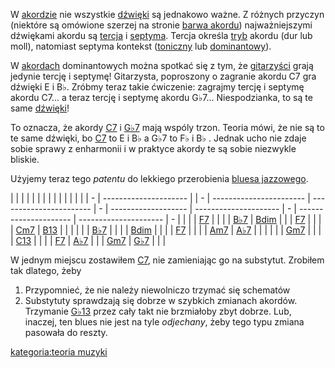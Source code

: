 W [akordzie](akord "wikilink") nie wszystkie
[dźwięki](dźwięk "wikilink") są jednakowo ważne. Z różnych przyczyn
(niektóre są omówione szerzej na stronie [barwa
akordu](barwa_akordu "wikilink")) najważniejszymi dźwiękami akordu są
[tercja](tercja "wikilink") i [septyma](septyma "wikilink"). Tercja
określa [tryb](tryb "wikilink") akordu (dur lub moll), natomiast
septyma kontekst ([toniczny](tonika "wikilink") lub
[dominantowy](dominanta "wikilink")).

W [akordach](akord "wikilink") dominantowych można spotkać się z tym, że
[gitarzyści](:Kategoria:gitarzyści_jazzowi "wikilink") grają jedynie
tercję i septymę\! Gitarzysta, poproszony o zagranie akordu C7 gra
dźwięki E i B♭. Zróbmy teraz takie ćwiczenie: zagrajmy tercję i
septymę akordu C7... a teraz tercję i septymę akordu G♭7...
Niespodzianka, to są te same [dźwięki](dźwięk "wikilink")\!

To oznacza, że akordy [C7](C7 "wikilink") i [G♭7](G♭7 "wikilink") mają
wspóly trzon. Teoria mówi, że nie są to te same dźwięki, bo
[C7](C7 "wikilink") to E i B♭ a G♭7 to F♭ i B♭ . Jednak ucho nie zdaje
sobie sprawy z enharmonii i w praktyce akordy te są sobie niezwykle
bliskie.

Użyjemy teraz tego *patentu* do lekkiego przerobienia [bluesa
jazzowego](blues_jazzowy "wikilink").

|   |                       |  |   |                         |                         |   |                     |                       |   |                       |                       |   |
| - | --------------------- |  | - | ----------------------- | ----------------------- | - | ------------------- | --------------------- | - | --------------------- | --------------------- | - |
| | | [F7](F7 "wikilink")   |  | | | [B♭7](B♭7 "wikilink")   | [Bdim](Bdim "wikilink") | | | [F7](F7 "wikilink") |                       | | | [Cm7](Cm7 "wikilink") | [B13](B13 "wikilink") | | |
| | | [B♭7](B♭7 "wikilink") |  | | | [Bdim](Bdim "wikilink") |                         | | | [F7](F7 "wikilink") |                       | | | [Am7](Am7 "wikilink") | [A♭7](A♭7 "wikilink") | | |
| | | [Gm7](Gm7 "wikilink") |  | | | [C13](C13 "wikilink")   |                         | | | [F7](F7 "wikilink") | [A♭7](A♭7 "wikilink") | | | [Gm7](Gm7 "wikilink") | [G♭7](G♭7 "wikilink") | | |

W jednym miejscu zostawiłem [C7](C7 "wikilink"), nie zamieniając go na
substytut. Zrobiłem tak dlatego, żeby

1.  Przypomnieć, że nie należy niewolniczo trzymać się schematów
2.  Substytuty sprawdzają się dobrze w szybkich zmianach akordów.
    Trzymanie [G♭13](G♭13 "wikilink") przez cały takt nie brzmiałoby
    zbyt dobrze. Lub, inaczej, ten blues nie jest na tyle *odjechany*,
    żeby tego typu zmiana pasowała do reszty.

[kategoria:teoria muzyki](kategoria:teoria_muzyki "wikilink")
